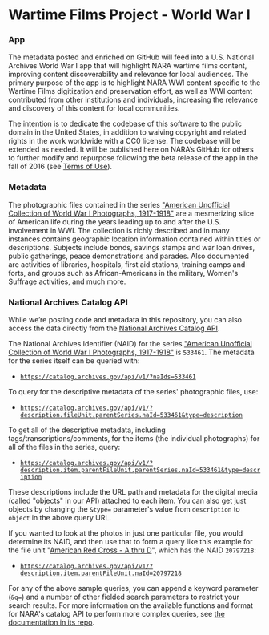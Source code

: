 # Wartime Films Project - World War I

### App
The metadata posted and enriched on GitHub will feed into a U.S. National Archives World War I app that will highlight NARA wartime films content, improving content discoverability and relevance for local audiences. The primary purpose of the app is to highlight NARA WWI content specific to the Wartime Films digitization and preservation effort, as well as WWI content contributed from other institutions and individuals, increasing the relevance and discovery of this content for local communities.  

The intention is to dedicate the codebase of this software to the public domain in the United States, in addition to waiving copyright and related rights in the work worldwide with a CC0 license. The codebase will be extended as needed. It will be published here on NARA’s GitHub for others to further modify and repurpose following the beta release of the app in the fall of 2016 (see [Terms of Use](https://github.com/usnationalarchives/Wartime-Films-Project/blob/master/LICENSE)).

### Metadata

The photographic files contained in the series ["American Unofficial Collection of World War I Photographs, 1917-1918"](https://catalog.archives.gov/id/533461) are a mesmerizing slice of American life during the years leading up to and after the U.S. involvement in WWI. The collection is richly described and in many instances contains geographic location information contained within titles or descriptions. Subjects include bonds, savings stamps and war loan drives, public gatherings, peace demonstrations and parades. Also documented are activities of libraries, hospitals, first aid stations, training camps and forts, and groups such as African-Americans in the military, Women's Suffrage activities, and much more. 

### National Archives Catalog API 

While we’re posting code and metadata in this repository, you can also access the data directly from the [National Archives Catalog API](https://github.com/usnationalarchives/Catalog-API).

The National Archives Identifier (NAID) for the series ["American Unofficial Collection of World War I Photographs, 1917-1918"](https://catalog.archives.gov/id/533461) is `533461`. The metadata for the series itself can be queried with:

- [`https://catalog.archives.gov/api/v1/?naIds=533461`](https://catalog.archives.gov/api/v1/?naIds=533461)

To query for the descriptive metadata of the series' photographic files, use:

- [`https://catalog.archives.gov/api/v1/?description.fileUnit.parentSeries.naId=533461&type=description`](https://catalog.archives.gov/api/v1/?description.fileUnit.parentSeries.naId=533461&type=description)

To get all of the descriptive metadata, including tags/transcriptions/comments, for the items (the individual photographs) for all of the files in the series, query:

- [`https://catalog.archives.gov/api/v1/?description.item.parentFileUnit.parentSeries.naId=533461&type=description`](https://catalog.archives.gov/api/v1/?description.item.parentFileUnit.parentSeries.naId=533461&type=description)

These descriptions include the URL path and metadata for the digital media (called "objects" in our API) attached to each item. You can also get just objects by changing the `&type=` parameter's value from `description` to `object` in the above query URL.

If you wanted to look at the photos in just one particular file, you would determine its NAID, and then use that to form a query like this example for the file unit "[American Red Cross - A thru D](https://catalog.archives.gov/id/20797218)", which has the NAID `20797218`:

- [`https://catalog.archives.gov/api/v1/?description.item.parentFileUnit.naId=20797218`](https://catalog.archives.gov/api/v1/?description.item.parentFileUnit.naId=20797218)

For any of the above sample queries, you can append a keyword parameter (`&q=`) and a number of other fielded search parameters to restrict your search results. For more information on the available functions and format for NARA's catalog API to perform more complex queries, see [the documentation in its repo](https://github.com/usnationalarchives/Catalog-API).
